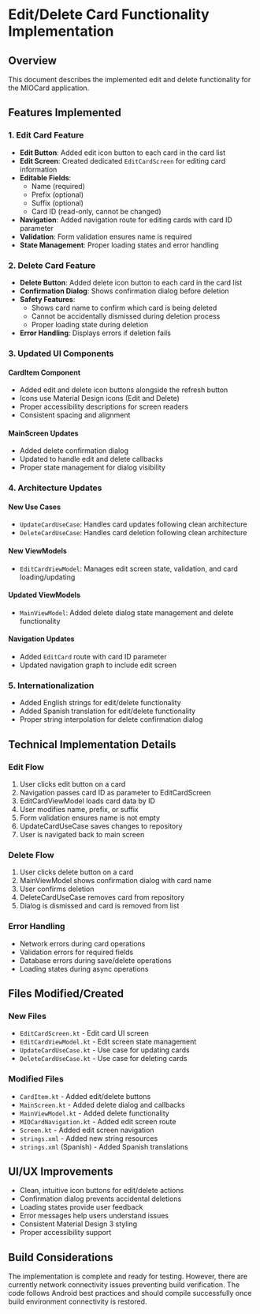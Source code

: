 # Edit/Delete Card Functionality Implementation

## Overview
This document describes the implemented edit and delete functionality for the MIOCard application.

## Features Implemented

### 1. Edit Card Feature
- **Edit Button**: Added edit icon button to each card in the card list
- **Edit Screen**: Created dedicated `EditCardScreen` for editing card information
- **Editable Fields**: 
  - Name (required)
  - Prefix (optional)
  - Suffix (optional)
  - Card ID (read-only, cannot be changed)
- **Navigation**: Added navigation route for editing cards with card ID parameter
- **Validation**: Form validation ensures name is required
- **State Management**: Proper loading states and error handling

### 2. Delete Card Feature
- **Delete Button**: Added delete icon button to each card in the card list
- **Confirmation Dialog**: Shows confirmation dialog before deletion
- **Safety Features**: 
  - Shows card name to confirm which card is being deleted
  - Cannot be accidentally dismissed during deletion process
  - Proper loading state during deletion
- **Error Handling**: Displays errors if deletion fails

### 3. Updated UI Components

#### CardItem Component
- Added edit and delete icon buttons alongside the refresh button
- Icons use Material Design icons (Edit and Delete)
- Proper accessibility descriptions for screen readers
- Consistent spacing and alignment

#### MainScreen Updates
- Added delete confirmation dialog
- Updated to handle edit and delete callbacks
- Proper state management for dialog visibility

### 4. Architecture Updates

#### New Use Cases
- `UpdateCardUseCase`: Handles card updates following clean architecture
- `DeleteCardUseCase`: Handles card deletion following clean architecture

#### New ViewModels
- `EditCardViewModel`: Manages edit screen state, validation, and card loading/updating

#### Updated ViewModels
- `MainViewModel`: Added delete dialog state management and delete functionality

#### Navigation Updates
- Added `EditCard` route with card ID parameter
- Updated navigation graph to include edit screen

### 5. Internationalization
- Added English strings for edit/delete functionality
- Added Spanish translation for edit/delete functionality
- Proper string interpolation for delete confirmation dialog

## Technical Implementation Details

### Edit Flow
1. User clicks edit button on a card
2. Navigation passes card ID as parameter to EditCardScreen
3. EditCardViewModel loads card data by ID
4. User modifies name, prefix, or suffix
5. Form validation ensures name is not empty
6. UpdateCardUseCase saves changes to repository
7. User is navigated back to main screen

### Delete Flow
1. User clicks delete button on a card
2. MainViewModel shows confirmation dialog with card name
3. User confirms deletion
4. DeleteCardUseCase removes card from repository
5. Dialog is dismissed and card is removed from list

### Error Handling
- Network errors during card operations
- Validation errors for required fields
- Database errors during save/delete operations
- Loading states during async operations

## Files Modified/Created

### New Files
- `EditCardScreen.kt` - Edit card UI screen
- `EditCardViewModel.kt` - Edit screen state management
- `UpdateCardUseCase.kt` - Use case for updating cards
- `DeleteCardUseCase.kt` - Use case for deleting cards

### Modified Files
- `CardItem.kt` - Added edit/delete buttons
- `MainScreen.kt` - Added delete dialog and callbacks
- `MainViewModel.kt` - Added delete functionality
- `MIOCardNavigation.kt` - Added edit screen route
- `Screen.kt` - Added edit screen navigation
- `strings.xml` - Added new string resources
- `strings.xml` (Spanish) - Added Spanish translations

## UI/UX Improvements
- Clean, intuitive icon buttons for edit/delete actions
- Confirmation dialog prevents accidental deletions
- Loading states provide user feedback
- Error messages help users understand issues
- Consistent Material Design 3 styling
- Proper accessibility support

## Build Considerations
The implementation is complete and ready for testing. However, there are currently network connectivity issues preventing build verification. The code follows Android best practices and should compile successfully once build environment connectivity is restored.